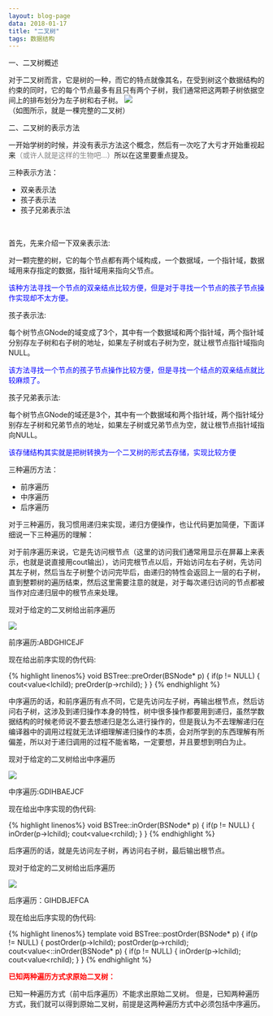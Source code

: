 ```yaml
---
layout: blog-page
data: 2018-01-17
title: "二叉树"
tags: 数据结构
---
```

<p class="h1">一、二叉树概述</p>
对于二叉树而言，它是树的一种，而它的特点就像其名，在受到树这个数据结构的约束的同时，它的每个节点最多有且只有两个子树，我们通常把这两颗子树依据空间上的排布划分为左子树和右子树。
<img src="/assets/二叉树.jpg">
<br>
（如图所示，就是一棵完整的二叉树）
<br>
<p class="h1">二、二叉树的表示方法</p>
一开始学树的时候，并没有表示方法这个概念，然后有一次吃了大亏才开始重视起来<span style="color:grey">（或许人就是这样的生物吧...）</span>所以在这里要重点提及。

<p class="h2">三种表示方法：</p>
<ul>
   <li>双亲表示法</li>
   <li>孩子表示法</li>
   <li>孩子兄弟表示法</li>
</ul>
<br>
<p class="h3">首先，先来介绍一下双亲表示法:</p>
对一颗完整的树，它的每个节点都有两个域构成，一个数据域，一个指针域，数据域用来存指定的数据，指针域用来指向父节点。
<p style="color:blue">该种方法寻找一个节点的双亲结点比较方便，但是对于寻找一个节点的孩子节点操作实现却不太方便。</p>

<p class="h3">孩子表示法:</p>
每个树节点GNode的域变成了3个，其中有一个数据域和两个指针域，两个指针域分别存左子树和右子树的地址，如果左子树或右子树为空，就让根节点指针域指向NULL。
<p style="color:blue">该方法寻找一个节点的孩子节点操作比较方便，但是寻找一个结点的双亲结点就比较麻烦了。</p>

<p class="h3">孩子兄弟表示法:</p>
每个树节点GNode的域还是3个，其中有一个数据域和两个指针域，两个指针域分别存左子树和兄弟节点的地址，如果左子树或兄弟节点为空，就让根节点指针域指向NULL。
<p style="color:blue">该存储结构其实就是把树转换为一个二叉树的形式去存储，实现比较方便</p>
<p class="h2">三种遍历方法：</p>
<ul>
   <li>前序遍历</li>
   <li>中序遍历</li>
   <li>后序遍历</li>
</ul>

<p>对于三种遍历，我习惯用递归来实现，递归方便操作，也让代码更加简便，下面详细说一下三种遍历的理解：
  
对于前序遍历来说，它是先访问根节点（这里的访问我们通常用显示在屏幕上来表示，也就是说直接用cout输出），访问完根节点以后，开始访问左右子树，先访问其左子树，然后当左子树整个访问完毕后，由递归的特性会返回上一层的右子树，直到整颗树的遍历结束，然后这里需要注意的就是，对于每次递归访问的节点都被当作对应递归层中的根节点来处理。
<p>现对于给定的二叉树给出前序遍历</p>
<img src="/assets/二叉树.jpg"><br>
<p>前序遍历:ABDGHICEJF</p>
<p>现在给出前序实现的伪代码:</p>
{% highlight linenos%}
void BSTree<T>::preOrder(BSNode<T>* p)
{
    if(p != NULL)
    {
        cout<<p->value<<endl;
        preOrder(p->lchild);
        preOrder(p->rchild);
    }
}
{% endhighlight %}

中序遍历的话，和前序遍历有点不同，它是先访问左子树，再输出根节点，然后访问右子树，这涉及到递归操作本身的特性，树中很多操作都要用到递归，虽然学数据结构的时候老师说不要去想递归是怎么进行操作的，但是我认为不去理解递归在编译器中的调用过程就无法详细理解递归操作的本质，会对所学到的东西理解有所偏差，所以对于递归调用的过程不能省略，一定要想，并且要想到明白为止。
<p>现对于给定的二叉树给出中序遍历</p>
<img src="/assets/二叉树.jpg"><br>
<p>中序遍历:GDIHBAEJCF</p>
<p>现在给出中序实现的伪代码:</p>
{% highlight linenos%}
void BSTree<T>::inOrder(BSNode<T>* p)
{
    if(p != NULL)
    {
        inOrder(p->lchild);
        cout<<p->value<<endl;
        inOrder(p->rchild);
    }
}
{% endhighlight %}

后序遍历的话，就是先访问左子树，再访问右子树，最后输出根节点。
<p>现对于给定的二叉树给出后序遍历</p>
<img src="/assets/二叉树.jpg"><br>
<p>后序遍历：GIHDBJEFCA</p>
<p>现在给出后序实现的伪代码:</p>
{% highlight linenos%}
template <class T>
void BSTree<T>::postOrder(BSNode<T>* p)
{
    if(p != NULL)
    {
        postOrder(p->lchild);
        postOrder(p->rchild);
        cout<<p->value<<endl;
    }
}
void BSTree<T>::inOrder(BSNode<T>* p)
{
    if(p != NULL)
    {
        inOrder(p->lchild);
        cout<<p->value<<endl;
        inOrder(p->rchild);
    }
}
{% endhighlight %}
<p style="color:red;font-weight:bold">已知两种遍历方式求原始二叉树：</p>
已知一种遍历方式（前中后序遍历）不能求出原始二叉树。
但是，已知两种遍历方式，我们就可以得到原始二叉树，前提是这两种遍历方式中必须包括中序遍历。
